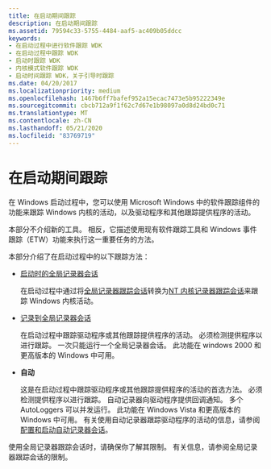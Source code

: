 ```yaml
---
title: 在启动期间跟踪
description: 在启动期间跟踪
ms.assetid: 79594c33-5755-4484-aaf5-ac409b05ddcc
keywords:
- 在启动过程中进行软件跟踪 WDK
- 在启动过程中跟踪 WDK
- 启动时跟踪 WDK
- 内核模式软件跟踪 WDK
- 启动时间跟踪 WDK，关于引导时跟踪
ms.date: 04/20/2017
ms.localizationpriority: medium
ms.openlocfilehash: 1467b6ff7bafef952a15ecac7473e5b95222349e
ms.sourcegitcommit: cbcb712a9f1f62c7d67e1b98097a0d8d24bd0c71
ms.translationtype: MT
ms.contentlocale: zh-CN
ms.lasthandoff: 05/21/2020
ms.locfileid: "83769719"
---
```

# <a name="tracing-during-boot"></a>在启动期间跟踪


在 Windows 启动过程中，您可以使用 Microsoft Windows 中的软件跟踪组件的功能来跟踪 Windows 内核的活动，以及驱动程序和其他跟踪提供程序的活动。

本部分不介绍新的工具。 相反，它描述使用现有软件跟踪工具和 Windows 事件跟踪（ETW）功能来执行这一重要任务的方法。

本部分介绍了在启动过程中的以下跟踪方法：

-   [启动时的全局记录器会话](boot-time-global-logger-session.md)

    在启动过程中通过将[全局记录器跟踪会话](global-logger-trace-session.md)转换为[NT 内核记录器跟踪会话](nt-kernel-logger-trace-session.md)来跟踪 Windows 内核活动。

-   [记录到全局记录器会话](logging-to-the-global-logger-session.md)

    在启动过程中跟踪驱动程序或其他跟踪提供程序的活动。 必须检测提供程序以进行跟踪。 一次只能运行一个全局记录器会话。 此功能在 windows 2000 和更高版本的 Windows 中可用。

-   **自动**

    这是在启动过程中跟踪驱动程序或其他跟踪提供程序的活动的首选方法。 必须检测提供程序以进行跟踪。 自动记录器向驱动程序提供回调通知。 多个 AutoLoggers 可以并发运行。 此功能在 Windows Vista 和更高版本的 Windows 中可用。 有关使用自动记录器跟踪驱动程序的活动的信息，请参阅[配置和启动自动记录器会话](https://docs.microsoft.com/windows/win32/etw/configuring-and-starting-an-autologger-session)。

使用全局记录器跟踪会话时，请确保你了解其限制。 有关信息，请参阅全局记录器跟踪会话的限制。

 

 





